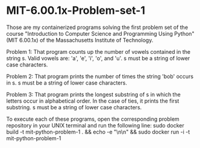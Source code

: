 # MIT-6.00.1x-Problem-set-1


Those are my containerized programs solving the first problem set of the course "Introduction to Computer Science and Programming Using Python" (MIT 6.00.1x) of the Massachusetts Institute of Technology.



Problem 1:
That program counts up the number of vowels contained in the string s. Valid vowels are: 'a', 'e', 'i', 'o', and 'u'. s must be a string of lower case characters.

Problem 2:
That program prints the number of times the string 'bob' occurs in s. s must be a string of lower case characters.

Problem 3:
That program prints the longest substring of s in which the letters occur in alphabetical order. In the case of ties, it prints the first substring. s must be a string of lower case characters.



To execute each of these programs, open the corresponding problem repository in your UNIX terminal and run the following line:
sudo docker build -t mit-python-problem-1 . && echo -e "\n\n" && sudo docker run -i -t mit-python-problem-1
